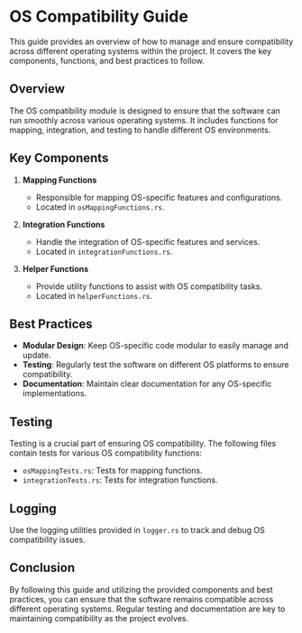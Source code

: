 # OS Compatibility Guide

This guide provides an overview of how to manage and ensure compatibility across different operating systems within the project. It covers the key components, functions, and best practices to follow.

## Overview

The OS compatibility module is designed to ensure that the software can run smoothly across various operating systems. It includes functions for mapping, integration, and testing to handle different OS environments.

## Key Components

1. **Mapping Functions**
   - Responsible for mapping OS-specific features and configurations.
   - Located in `osMappingFunctions.rs`.

2. **Integration Functions**
   - Handle the integration of OS-specific features and services.
   - Located in `integrationFunctions.rs`.

3. **Helper Functions**
   - Provide utility functions to assist with OS compatibility tasks.
   - Located in `helperFunctions.rs`.

## Best Practices

- **Modular Design**: Keep OS-specific code modular to easily manage and update.
- **Testing**: Regularly test the software on different OS platforms to ensure compatibility.
- **Documentation**: Maintain clear documentation for any OS-specific implementations.

## Testing

Testing is a crucial part of ensuring OS compatibility. The following files contain tests for various OS compatibility functions:

- `osMappingTests.rs`: Tests for mapping functions.
- `integrationTests.rs`: Tests for integration functions.

## Logging

Use the logging utilities provided in `logger.rs` to track and debug OS compatibility issues.

## Conclusion

By following this guide and utilizing the provided components and best practices, you can ensure that the software remains compatible across different operating systems. Regular testing and documentation are key to maintaining compatibility as the project evolves.